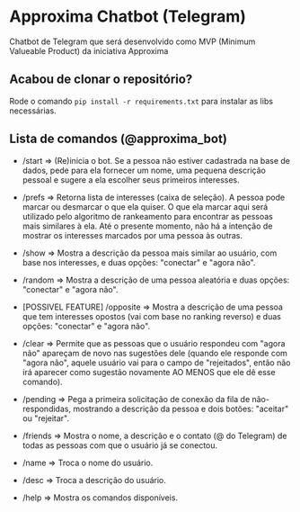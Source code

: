 # Approxima Chatbot (Telegram)

Chatbot de Telegram que será desenvolvido como MVP (Minimum Valueable Product) da iniciativa Approxima

## Acabou de clonar o repositório?

Rode o comando `pip install -r requirements.txt` para instalar as libs necessárias.

## Lista de comandos (@approxima_bot)

- /start => (Re)inicia o bot. Se a pessoa não estiver cadastrada na base de dados, pede para ela fornecer um nome, uma pequena descrição pessoal e sugere a ela escolher seus primeiros interesses.

- /prefs => Retorna lista de interesses (caixa de seleção). A pessoa pode marcar ou desmarcar o que ela quiser. O que ela marcar aqui será utilizado pelo algoritmo de rankeamento para encontrar as pessoas mais similares à ela. Até o presente momento, não há a intenção de mostrar os interesses marcados por uma pessoa às outras.

- /show => Mostra a descrição da pessoa mais similar ao usuário, com base nos interesses, e duas opções: "conectar" e "agora não".

- /random => Mostra a descrição de uma pessoa aleatória e duas opções: "conectar" e "agora não".

- [POSSIVEL FEATURE] /opposite => Mostra a descrição de uma pessoa que tem interesses opostos (vai com base no ranking reverso) e duas opções: "conectar" e "agora não".

- /clear => Permite que as pessoas que o usuário respondeu com "agora não" apareçam de novo nas sugestões dele (quando ele responde com "agora não", aquele usuário vai para o campo de "rejeitados", então não irá aparecer como sugestão novamente AO MENOS que ele dê esse comando).

- /pending => Pega a primeira solicitação de conexão da fila de não-respondidas, mostrando a descrição da pessoa e dois botões: "aceitar" ou "rejeitar".

- /friends => Mostra o nome, a descrição e o contato (@ do Telegram) de todas as pessoas com que o usuário já se conectou.

- /name => Troca o nome do usuário.

- /desc => Troca a descrição do usuário.

- /help => Mostra os comandos disponíveis.
